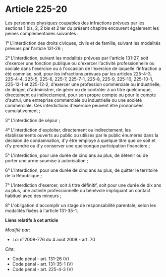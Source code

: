 # Article 225-20

Les personnes physiques coupables des infractions prévues par les sections 1 bis, 2, 2 bis et 2 ter du présent chapitre
encourent également les peines complémentaires suivantes : 

1° L'interdiction des droits civiques, civils et de famille, suivant les modalités prévues par l'article 131-26 ; 

2° L'interdiction, suivant les modalités prévues par l'article 131-27, soit d'exercer une fonction publique ou d'exercer
l'activité professionnelle ou sociale dans l'exercice ou à l'occasion de l'exercice de laquelle l'infraction a été commise,
soit, pour les infractions prévues par les articles 225-4-3, 225-4-4, 225-5, 225-6, 225-7, 225-7-1, 225-8, 225-9, 225-10,
225-10-1, 225-12-1 et 225-12-2, d'exercer une profession commerciale ou industrielle, de diriger, d'administrer, de gérer ou
de contrôler à un titre quelconque, directement ou indirectement, pour son propre compte ou pour le compte d'autrui, une
entreprise commerciale ou industrielle ou une société commerciale. Ces interdictions d'exercice peuvent être prononcées
cumulativement ; 

3° L'interdiction de séjour ; 

4° L'interdiction d'exploiter, directement ou indirectement, les établissements ouverts au public ou utilisés par le public
énumérés dans la décision de condamnation, d'y être employé à quelque titre que ce soit et d'y prendre ou d'y conserver une
quelconque participation financière ; 

5° L'interdiction, pour une durée de cinq ans au plus, de détenir ou de porter une arme soumise à autorisation ; 

6° L'interdiction, pour une durée de cinq ans au plus, de quitter le territoire de la République ; 

7° L'interdiction d'exercer, soit à titre définitif, soit pour une durée de dix ans au plus, une activité professionnelle ou
bénévole impliquant un contact habituel avec des mineurs ; 

8° L'obligation d'accomplir un stage de responsabilité parentale, selon les modalités fixées à l'article 131-35-1.

**Liens relatifs à cet article**

_Modifié par_:

  - Loi n°2008-776 du 4 août 2008 - art. 70

_Cite_:

  - Code pénal - art. 131-26 (V)
  - Code pénal - art. 131-35-1 (V)
  - Code pénal - art. 225-4-3 (V)
